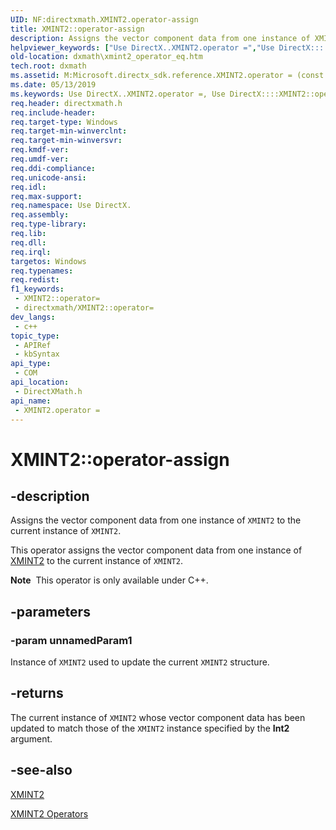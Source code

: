 ```yaml
---
UID: NF:directxmath.XMINT2.operator-assign
title: XMINT2::operator-assign
description: Assigns the vector component data from one instance of XMINT2 to the current instance of XMINT2.
helpviewer_keywords: ["Use DirectX..XMINT2.operator =","Use DirectX::::XMINT2::operator =","XMINT2 structure [DirectX Math Support APIs]","operator = method","XMINT2.operator =","XMINT2.operator-assign","XMINT2.operator=","XMINT2::operator-assign","XMINT2::operator=","dxmath.xmint2_operator_eq","operator = method [DirectX Math Support APIs]","operator = method [DirectX Math Support APIs]","XMINT2 structure","operator="]
old-location: dxmath\xmint2_operator_eq.htm
tech.root: dxmath
ms.assetid: M:Microsoft.directx_sdk.reference.XMINT2.operator = (const XMINT2)
ms.date: 05/13/2019
ms.keywords: Use DirectX..XMINT2.operator =, Use DirectX::::XMINT2::operator =, XMINT2 structure [DirectX Math Support APIs],operator = method, XMINT2.operator =, XMINT2.operator-assign, XMINT2.operator=, XMINT2::operator-assign, XMINT2::operator=, dxmath.xmint2_operator_eq, operator = method [DirectX Math Support APIs], operator = method [DirectX Math Support APIs],XMINT2 structure, operator=
req.header: directxmath.h
req.include-header: 
req.target-type: Windows
req.target-min-winverclnt: 
req.target-min-winversvr: 
req.kmdf-ver: 
req.umdf-ver: 
req.ddi-compliance: 
req.unicode-ansi: 
req.idl: 
req.max-support: 
req.namespace: Use DirectX.
req.assembly: 
req.type-library: 
req.lib: 
req.dll: 
req.irql: 
targetos: Windows
req.typenames: 
req.redist: 
f1_keywords:
 - XMINT2::operator=
 - directxmath/XMINT2::operator=
dev_langs:
 - c++
topic_type:
 - APIRef
 - kbSyntax
api_type:
 - COM
api_location:
 - DirectXMath.h
api_name:
 - XMINT2.operator =
---
```


# XMINT2::operator-assign


## -description

Assigns the vector component data from one instance of <code>XMINT2</code> to the current instance of <code>XMINT2</code>.

This operator assigns the vector component data from one instance of <a href="/windows/win32/api/directxmath/ns-directxmath-xmint2">XMINT2</a> to the current instance of <code>XMINT2</code>.

<div class="alert"><b>Note</b>  This operator is only available under C++.</div>

## -parameters

### -param unnamedParam1

Instance of <code>XMINT2</code> used to update the current <code>XMINT2</code> structure.

## -returns

The current instance of <code>XMINT2</code> whose vector component data has been updated to match those of the <code>XMINT2</code> instance specified by the <b>Int2</b> argument.

## -see-also

<a href="/windows/win32/api/directxmath/ns-directxmath-xmint2">XMINT2</a>

<a href="https://msdn.microsoft.com/98822959-f4ef-4f73-8011-f9eba201dcc0">XMINT2 Operators</a>

